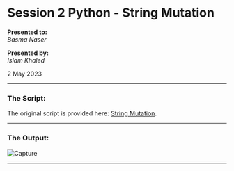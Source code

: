# Session 2 Python - String Mutation

**Presented to:**    
_Basma Naser_    

**Presented by:**   
_Islam Khaled_    

2 May 2023

-----------------------------------------
### The Script:
The original script is provided here: [String Mutation](https://github.com/eslamkhaled560/Sprints-Tasks/blob/main/6-%20Python/1-%20String%20Mutation/main.py).

-----------------------------------------
### The Output:

![Capture](https://user-images.githubusercontent.com/54172897/235538577-34ba4c33-b8d8-4bec-8987-61e738260832.JPG)

-----------------------------------------
